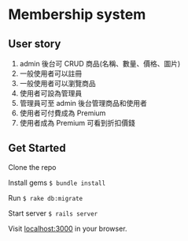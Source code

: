 # Membership system

## User story

1. admin 後台可 CRUD 商品(名稱、數量、價格、圖片) 
2. 一般使用者可以註冊
3. 一般使用者可以瀏覽商品
4. 使用者可設為管理員
5. 管理員可至 admin 後台管理商品和使用者
5. 使用者可付費成為 Premium
6. 使用者成為 Premium 可看到折扣價錢


## Get Started

Clone the repo

Install gems `$ bundle install`

Run `$ rake db:migrate`

Start server `$ rails server`

Visit [localhost:3000](http://localhost:3000) in your browser.